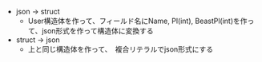 - json -> struct
  - User構造体を作って、フィールド名にName, Pl(int), BeastPl(int)を作って、json形式を作って構造体に変換する
- struct -> json
  - 上と同じ構造体を作って、　複合リテラルでjson形式にする
